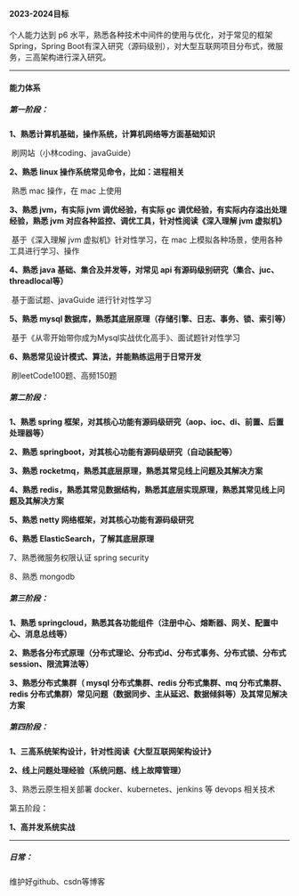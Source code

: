 #### 2023-2024目标

个人能力达到 p6 水平，熟悉各种技术中间件的使用与优化，对于常见的框架Spring，Spring Boot有深入研究（源码级别），对大型互联网项目分布式，微服务，三高架构进行深入研究。

****

#### **能力体系**

##### 第一阶段：

**1、熟悉计算机基础，操作系统，计算机网络等方面基础知识**

​	刷网站（小林coding、javaGuide）

**2、熟悉 linux 操作系统常见命令，比如：进程相关**

​	熟悉 mac 操作，在 mac 上使用

**3、熟悉 jvm，有实际 jvm 调优经验，有实际 gc 调优经验，有实际内存溢出处理经验，熟悉 jvm 对应各种监控、调优工具，针对性阅读《深入理解 jvm 虚拟机》**

​	基于《深入理解 jvm 虚拟机》针对性学习，在 mac 上模拟各种场景，使用各种工具进行学习、操作

**4、熟悉 java 基础、集合及并发等，对常见 api 有源码级别研究（集合、juc、threadlocal等）**

​	基于面试题、javaGuide 进行针对性学习

**5、熟悉 mysql 数据库，熟悉其底层原理（存储引擎、日志、事务、锁、索引等）**

​	基于《从零开始带你成为Mysql实战优化高手》、面试题针对性学习

**6、熟悉常见设计模式、算法，并能熟练运用于日常开发**

​	刷leetCode100题、高频150题

##### 第二阶段：

**1、熟悉 spring 框架，对其核心功能有源码级研究（aop、ioc、di、前置、后置处理器等）**

**2、熟悉 springboot，对其核心功能有源码级研究（自动装配等）**

**3、熟悉 rocketmq，熟悉其底层原理，熟悉其常见线上问题及其解决方案**

**4、熟悉 redis，熟悉其常见数据结构，熟悉其底层实现原理，熟悉其常见线上问题及其解决方案**

**5、熟悉 netty 网络框架，对其核心功能有源码级研究**

**6、熟悉 ElasticSearch，了解其底层原理**

7、熟悉微服务权限认证 spring security

8、熟悉 mongodb

##### 第三阶段：

**1、熟悉 springcloud，熟悉其各功能组件（注册中心、熔断器、网关、配置中心、消息总线等）**

**2、熟悉各分布式原理（分布式理论、分布式id、分布式事务、分布式锁、分布式session、限流算法等）**

**3、熟悉分布式集群（ mysql 分布式集群、redis 分布式集群、mq 分布式集群、redis 分布式集群）常见问题（数据同步、主从延迟、数据倾斜等）及其常见解决方案**

##### 第四阶段：

**1、三高系统架构设计，针对性阅读《大型互联网架构设计》**

**2、线上问题处理经验（系统问题、线上故障管理）**

3、熟悉云原生相关部署 docker、kubernetes、jenkins 等 devops 相关技术

第五阶段：

**1、高并发系统实战**

****

##### 日常：

维护好github、csdn等博客




